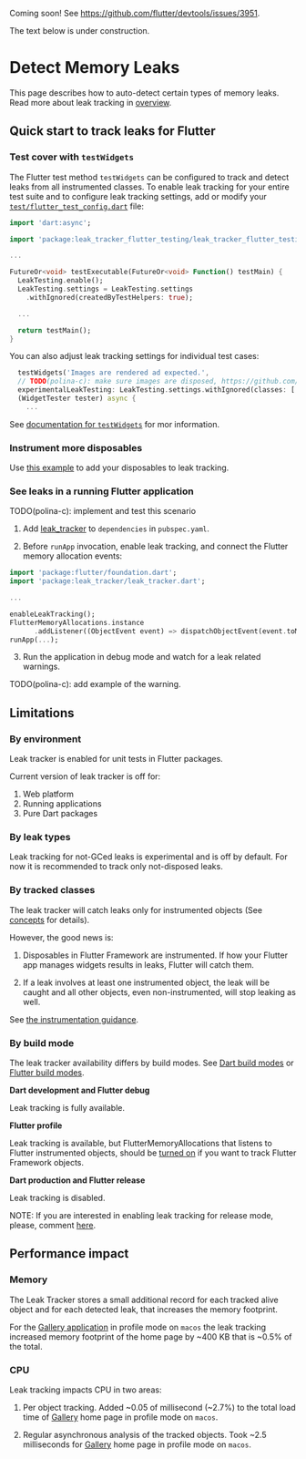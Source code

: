 
Coming soon! See https://github.com/flutter/devtools/issues/3951.

The text below is under construction.

# Detect Memory Leaks

This page describes how to auto-detect certain types of memory leaks.
Read more about leak tracking in [overview](OVERVIEW.md).

## Quick start to track leaks for Flutter

### Test cover with `testWidgets`

The Flutter test method `testWidgets` can be configured to track and detect leaks
from all instrumented classes. To enable leak tracking for your entire test suite
and to configure leak tracking settings, add or modify your
[`test/flutter_test_config.dart`](https://api.flutter.dev/flutter/flutter_test/flutter_test-library.html)
file:

```dart
import 'dart:async';

import 'package:leak_tracker_flutter_testing/leak_tracker_flutter_testing.dart';

...

FutureOr<void> testExecutable(FutureOr<void> Function() testMain) {
  LeakTesting.enable();
  LeakTesting.settings = LeakTesting.settings
    .withIgnored(createdByTestHelpers: true);

  ...

  return testMain();
}
```

You can also adjust leak tracking settings for individual test cases:

```dart
  testWidgets('Images are rendered ad expected.',
  // TODO(polina-c): make sure images are disposed, https://github.com/polina-c/my_repo/issues/141388
  experimentalLeakTesting: LeakTesting.settings.withIgnored(classes: ['Image']),
  (WidgetTester tester) async {
    ...
```

See [documentation for `testWidgets`](https://github.com/flutter/flutter/blob/4570d35d49477a53278e648ce59a26a06201ec97/packages/flutter_test/lib/src/widget_tester.dart#L122) for mor information.

### Instrument more disposables

Use [this example](https://github.com/flutter/flutter/pull/141526/files) to add your disposables to leak tracking.

### See leaks in a running Flutter application

TODO(polina-c): implement and test this scenario

1. Add [leak_tracker](https://pub.dev/packages/leak_tracker) to `dependencies` in `pubspec.yaml`.

2. Before `runApp` invocation, enable leak tracking, and connect
the Flutter memory allocation events:

```dart
import 'package:flutter/foundation.dart';
import 'package:leak_tracker/leak_tracker.dart';

...

enableLeakTracking();
FlutterMemoryAllocations.instance
      .addListener((ObjectEvent event) => dispatchObjectEvent(event.toMap()));
runApp(...);

```

3. Run the application in debug mode and watch for a leak related warnings.

TODO(polina-c): add example of the warning.

## Limitations

### By environment

Leak tracker is enabled for unit tests in Flutter packages.

Current version of leak tracker is off for:

1. Web platform
2. Running applications
3. Pure Dart packages

### By leak types

Leak tracking for not-GCed leaks is experimental and is off by default.
For now it is recommended to track only not-disposed leaks.

### By tracked classes

The leak tracker will catch leaks only for instrumented
objects (See [concepts](CONCEPTS.md) for details).

However, the good news is:

1. Disposables in Flutter Framework are instrumented.
If how your Flutter app manages widgets results in leaks,
Flutter will catch them.

2. If a leak involves at least one instrumented object,
the leak will be caught and all
other objects, even non-instrumented, will stop leaking as well.

See [the instrumentation guidance](#instrument-your-code).

### By build mode

The leak tracker availability differs by build modes.
See [Dart build modes](https://github.com/dart-lang/site-www/issues/4436)
or [Flutter build modes](https://docs.flutter.dev/testing/build-modes).

**Dart development and Flutter debug**

Leak tracking is fully available.

**Flutter profile**

Leak tracking is available, but FlutterMemoryAllocations that listens to
Flutter instrumented objects,
should be [turned on](https://github.com/flutter/flutter/blob/15af81782e19ebe7273872f8b07ac71df4e749f2/packages/flutter/lib/src/foundation/memory_allocations.dart#L13)
if you want to track Flutter Framework objects.

**Dart production and Flutter release**

Leak tracking is disabled.

NOTE: If you are interested in enabling leak tracking for release mode, please, comment [here](https://github.com/dart-lang/leak_tracker/issues/25).

## Performance impact

### Memory

The Leak Tracker stores a small additional record for each
tracked alive object and for each
detected leak, that increases the memory footprint.

For the [Gallery application](https://github.com/flutter/gallery)
in profile mode on `macos`
the leak tracking increased memory footprint of the home page
by ~400 KB that is ~0.5% of
the total.

### CPU

Leak tracking impacts CPU in two areas:

1. Per object tracking.
   Added ~0.05 of millisecond (~2.7%) to the total load time of
   [Gallery](https://github.com/flutter/gallery) home page
   in profile mode on `macos`.

2. Regular asynchronous analysis of the tracked objects.
   Took ~2.5 milliseconds for
   [Gallery](https://github.com/flutter/gallery) home page in
   profile mode on `macos`.

